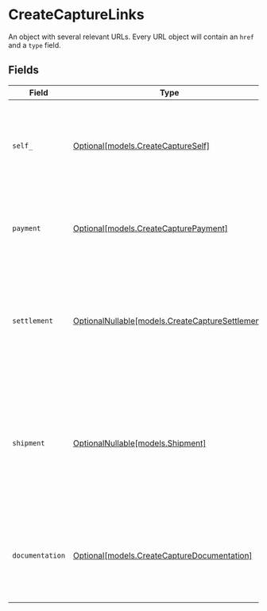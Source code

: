 # CreateCaptureLinks

An object with several relevant URLs. Every URL object will contain an `href` and a `type` field.


## Fields

| Field                                                                                                                                     | Type                                                                                                                                      | Required                                                                                                                                  | Description                                                                                                                               |
| ----------------------------------------------------------------------------------------------------------------------------------------- | ----------------------------------------------------------------------------------------------------------------------------------------- | ----------------------------------------------------------------------------------------------------------------------------------------- | ----------------------------------------------------------------------------------------------------------------------------------------- |
| `self_`                                                                                                                                   | [Optional[models.CreateCaptureSelf]](../models/createcaptureself.md)                                                                      | :heavy_minus_sign:                                                                                                                        | In v2 endpoints, URLs are commonly represented as objects with an `href` and `type` field.                                                |
| `payment`                                                                                                                                 | [Optional[models.CreateCapturePayment]](../models/createcapturepayment.md)                                                                | :heavy_minus_sign:                                                                                                                        | The API resource URL of the [payment](get-payment) that this capture belongs to.                                                          |
| `settlement`                                                                                                                              | [OptionalNullable[models.CreateCaptureSettlement]](../models/createcapturesettlement.md)                                                  | :heavy_minus_sign:                                                                                                                        | The API resource URL of the [settlement](get-settlement) this capture has been settled with. Not present if not yet settled.              |
| `shipment`                                                                                                                                | [OptionalNullable[models.Shipment]](../models/shipment.md)                                                                                | :heavy_minus_sign:                                                                                                                        | The API resource URL of the [shipment](get-shipment) this capture is associated with. Not present if it isn't associated with a shipment. |
| `documentation`                                                                                                                           | [Optional[models.CreateCaptureDocumentation]](../models/createcapturedocumentation.md)                                                    | :heavy_minus_sign:                                                                                                                        | In v2 endpoints, URLs are commonly represented as objects with an `href` and `type` field.                                                |